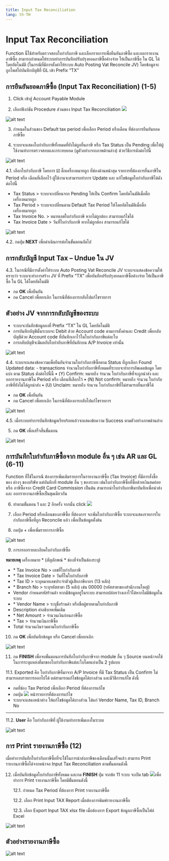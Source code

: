 ```yaml
---
title: Input Tax Reconciliation
lang: th-TH
---
```


# Input Tax Reconciliation

Function นี้ใช้สำหรับตรวจสอบใบกำกับภาษี และเลือกรายการเพื่อยืนยันภาษีซื้อ และออกรายงานภาษีซื้อ
สามารถกำหนดให้ระบบทำการบันทึกปรับปรุงยอดภาษีซื้อค้างจ่าย ให้เป็นภาษีซื้อ ใน GL ได้โดยอัตโนมัติ (ในกรณีที่มีการตั้งค่าให้ระบบ Auto Posting Vat Reconcile JV) โดยข้อมูลจะถูกโพสไปบันทึกบัญชีที่ GL เข้า Prefix “TX”

## การยืนยันยอดภาษีซื้อ (Input Tax Reconciliation) (1-5)

1. Click เข้าสู่ Account Payable Module

2. เลือกฟังก์ชัน Procedure ส่วนของ Input Tax Reconciliation <img src="./image-37.png" style="display: inline-block;" />

![alt text](image-38.png)

3. กำหนดในส่วนของ Default tax period เพื่อเลือก Period หรือเดือน ที่ต้องการยืนยันยอดภาษีซื้อ

4. ระบบจะแสดงใบกำกับภาษีทั้งหมดที่ยังไม่ถูกยื่นภาษี หรือ Tax Status เป็น Pending เพื่อให้ผู้ใช้งานทำการตรวจสอบและกระทบยอด (ดูตัวอย่างจากภาพด้านล่าง) ด้วยวิธีการดังต่อไปนี้

![alt text](image-39.png)

4.1. เลือกใบกำกับภาษี โดยการ ☑️ ติ๊กเครื่องหมายถูก ที่ช่องด้านหน้าสุด รายการที่ต้องการยื่นภาษีใน Period หรือ เดือนที่เลือกไว้
ผู้ใช้งานจะสามารถทำการ Update และ แก้ไขข้อมูลใบกำกับภาษีได้ดังต่อไปนี้

- Tax Status > ระบบจะเปลี่ยนจาก Pending ให้เป็น Confirm โดยอัตโนมัติเมื่อติ๊กเครื่องหมายถูก
- Tax Period > ระบบจะเปลี่ยนตาม Default Tax Period ให้โดยอัตโนมัติเมื่อติ๊กเครื่องหมายถูก
- Tax Invoice No. > หมายเลขใบกำกับภาษี หากไม่ถูกต้อง สามารถแก้ไขได้
- Tax Invoice Date > วันที่ใบกำกับภาษี หากไม่ถูกต้อง สามารถแก้ไขได้

![alt text](image-40.png)

4.2. กดปุ่ม **<span class="btn">NEXT</span>** เพื่อดำเนินการต่อในขั้นตอนถัดไป

## การกลับบัญชี Input Tax – Undue ใน JV

4.3. ในกรณีที่มีการตั้งค่าให้ระบบ Auto Posting Vat Reconcile JV ระบบจะแสดงข้อความให้ทราบว่า ระบบจะทำการสร้าง JV ที่ Prefix “TX” เพื่อบันทึกปรับปรุงยอดภาษีซื้อค้างจ่าย ให้เป็นภาษีซื้อ ใน GL ได้โดยอัตโนมัติ

- กด **<span class="btn">OK</span>** เพื่อยืนยัน
- กด Cancel เพื่อยกเลิก ในกรณีที่ต้องการกลับไปแก้ไขรายการ

## ตัวอย่าง JV จากการกลับบัญชีของระบบ

- ระบบจะบันทึกข้อมูลลงที่ Prefix “TX” ใน GL โดยอัตโนมัติ
- การบันทึกบัญชีนั้นระบบจะ Debit ด้วย Account code ตามการตั้งค่าและ Credit เพื่อกลับบัญชีด้วย Account code ที่บันทึกเอาไว้ในใบกำกับภาษีแต่ละใบ
- การกลับบัญชีจะมีผลกับใบกำกับภาษีที่บันทึกบน A/P Invoice เท่านั้น

![alt text](image-41.png)

4.4. ระบบจะแสดงข้อความเพื่อยืนยันจำนวนใบกำกับภาษีซื้อตาม Status ที่ถูกเลือก
Found Updated data: - transactions จำนวนใบกำกับภาษีทั้งหมดที่ระบบจะทำการอัพเดตข้อมูล
โดยแบ่ง ตาม Status ดังต่อไปนี้นี้
• (Y) Confirm: หมายถึง จำนวน ใบกำกับภาษีที่จะถูกนำส่ง และ ออกรายงานภาษีใน Period หรือ เดือนที่เลือกไว้
• (N) Not confirm: หมายถึง จำนวน ใบกำกับภาษีที่ยังไม่ได้ถูกนำส่ง
• (U) Unclaim: หมายถึง จำนวน ใบกำกับภาษีที่ไม่สามารถยื่นภาษีได้

- กด **<span class="btn">OK</span>** เพื่อยืนยัน
- กด Cancel เพื่อยกเลิก ในกรณีที่ต้องการกลับไปแก้ไขรายการ

![alt text](image-42.png)

4.5. เมื่อระบบทำการบันทึกข้อมูลเรียบร้อยแล้วจะแสดงข้อความ Success ตามตัวอย่างภาพด้านล่าง

5. กด **<span class="btn">OK</span>** เพื่อเสร็จสิ้นขั้นตอน

![alt text](image-43.png)

## การบันทึกใบกำกับภาษีซื้อจาก module อื่น ๆ เช่น AR และ GL (6-11)

Function ที่ใช้ในกรณี ต้องการเพิ่มเติมรายการในรายงานภาษีซื้อ (Tax Invoice) ที่มีการสั่งซื้อของ ต่างๆ ของบริษัท แต่บันทึกที่ module อื่น ๆ ของระบบ เช่นใบกำกับภาษีซื้อที่ซื้อด้วยเงินสดย่อย หรือ ภาษีซื้อจาก Credit Card Commission เป็นต้น สามารถนำใบกำกับภาษีมาบันทึกเพื่อนำส่ง และ ออกรายงานภาษีซื้อเป็นชุดเดียวกัน

6. ทำตามขั้นตอน 1 และ 2 อีกครั้ง จากนั้น click <img src="./image-44.png" style="display: inline-block;" />

7. เลือก Period หรือเดือนของภาษีซื้อ ที่ต้องการ จะเพิ่มใบกำกับภาษีซื้อ
   ระบบจะแสดงรายการใบกำกับภาษีซื้อที่ถูก Reconcile แล้ว เพื่อเป็นข้อมูลตั้งต้น

8. กดปุ่ม + เพื่อเพิ่มรายการภาษีซื้อ

![alt text](image-45.png)

9. การกรอกรายละเอียดใบกำกับภาษีซื้อ

**หมายเหตุ** เครื่องหมาย <span class="asterisk">\*</span>
(สัญลักษณ์ \* ช่องที่จำเป็นต้องระบุ)

- <span class="asterisk">\*</span> Tax Invoice No > เลขที่ใบกำกับภาษี
- <span class="asterisk">\*</span> Tax Invoice Date > วันที่ในใบกำกับภาษี
- <span class="asterisk">\*</span> Tax ID > ระบุหมายเลขประจำตัวผู้เสียภาษีอากร (13 หลัก)
- <span class="asterisk">\*</span> Branch No > ระบุรหัสสาขา (5 หลัก) เช่น 00000 (รหัสสาขาของสำนักงานใหญ่)
- Vendor กำหนดรหัสร้านค้า หากมีข้อมูลอยู่ในระบบ สามารถปล่อยว่างเอาไว้ได้หากไม่มีข้อมูลในระบบ
- <span class="asterisk">\*</span> Vendor Name > ระบุชื่อร้านค้า หรือชื่อผู้ขายตามใบกำกับภาษี
- Description คำอธิบายเพิ่มเติม
- <span class="asterisk">\*</span> Net Amount > จำนวนเงินก่อนภาษีซื้อ
- <span class="asterisk">\*</span> Tax > จำนวนเงินภาษีซื้อ
- Total จำนวนเงินรวมตามใบกำกับภาษีซื้อ

10. กด **<span class="btn">OK</span>** เพื่อบันทึกข้อมูล หรือ Cancel เพื่อยกเลิก

![alt text](image-46.png)

11. กด **<span class="btn">FINISH</span>** เพื่อจบขั้นตอนการบันทึกใบกำกับภาษีจาก module อื่น ๆ Source บนหน้าจอใช้ในการระบุแหล่งที่มาของใบกำกับภาษีแต่ละใบโดยแบ่งเป็น 2 รูปแบบ

11.1. Exported คือ ใบกำกับภาษีที่มาจาก A/P Invoice ที่มี Tax Status เป็น Confirm ไม่สามารถลบรายการออกไปได้ แต่สามารถแก้ไขข้อมูลได้บางส่วน และมีวิธีการแก้ไข ดังนี้

- กดที่ช่อง Tax Period เพื่อเลือก Period ที่ต้องการแก้ไข
- กดปุ่ม <img src="../public/edit_icon.svg" style="display: inline-block;" /> หน้ารายการที่ต้องการแก้ไข
- ระบบจะแสดงหน้าต่าง ให้แก้ไขข้อมูลได้บางส่วน ได้แก่ Vendor Name, Tax ID, Branch No

---

11.2. **User** คือ ใบกำกับภาษีที่ ผู้ใช้งานทำการเพิ่มเองในระบบ

![alt text](image-47.png)

## การ Print รายงานภาษีซื้อ (12)

เมื่อทำการบันทึกใบกำกับภาษีซื้อที่จะใช้ในการนำส่งภาษีของเดือนนั้นเสร็จแล้ว สามารถ Print รายงานภาษีซื้อได้จากหน้าจอ Input Tax Reconciliation ตามขั้นตอนดังนี้

12. เมื่อบันทึกข้อมูลใบกำกับภาษีทั้งหมด และกด **<span class="btn">FINISH</span>** ปุ่ม จากข้อ 11 ระบบ จะเปิด tab <img src="./image-48.png" style="display: inline-block;" />เพื่อทำการ Print รายงานภาษีซื้อ โดยมีขั้นตอนดังนี้

    12.1. กำหนด Tax Period ที่ต้องการ Print รายงานภาษีซื้อ

    12.2. เลือก Print Input TAX Report เมื่อต้องการพิมพ์รายงานภาษีซื้อ

    12.3. เลือก Export Input TAX xlsx file เมื่อต้องการ Export ข้อมูลภาษีซื้อเป็นไฟล์ Excel

![alt text](image-49.png)

## ตัวอย่างรายงานภาษีซื้อ

![alt text](image-50.png)
